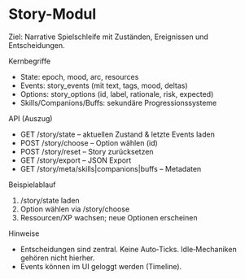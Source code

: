 # Story-Modul

Ziel: Narrative Spielschleife mit Zuständen, Ereignissen und Entscheidungen.

Kernbegriffe
- State: epoch, mood, arc, resources
- Events: story_events (mit text, tags, mood, deltas)
- Options: story_options (id, label, rationale, risk, expected)
- Skills/Companions/Buffs: sekundäre Progressionssysteme

API (Auszug)
- GET /story/state – aktuellen Zustand & letzte Events laden
- POST /story/choose – Option wählen (id)
- POST /story/reset – Story zurücksetzen
- GET /story/export – JSON Export
- GET /story/meta/skills|companions|buffs – Metadaten

Beispielablauf
1) /story/state laden
2) Option wählen via /story/choose
3) Ressourcen/XP wachsen; neue Optionen erscheinen

Hinweise
- Entscheidungen sind zentral. Keine Auto‑Ticks. Idle‑Mechaniken gehören nicht hierher.
- Events können im UI geloggt werden (Timeline).
